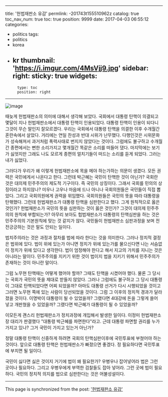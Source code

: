 
---
title: '헌법재판소 유감'
permlink: -201743t155510962z
catalog: true
toc_nav_num: true
toc: true
position: 9999
date: 2017-04-03 06:55:12
categories:
- politics
tags:
- politics
- korea
- kr
thumbnail: 'https://i.imgur.com/4MsVjj9.jpg'
sidebar:
    right:
        sticky: true
widgets:
    -
        type: toc
        position: right
---


![image](https://i.imgur.com/4MsVjj9.jpg)

때늦게 헌법재판소의 의미에 대해서 생각해 보았다.
국회에서 대통령 탄핵이 의결되고 몇달이 지나 헌법재판소에서 대통령 탄핵이 인용되었다. 대통령 탄핵이 인용이 되다니 그것이 무슨 말인지 잘모르겠다. 우리는 국회에서 대통령 탄핵을 의결한 이후 수개월간 혼란속에서 살았다. 거리에는 연일 찬성과 반대 시위가 난무했다. 다행인것은 시위문화가 성숙해져서 과거처럼 폭력사태로 번지지 않았다는 것이다. 그럼에도 불구하고 수개월간 종편에서는 뻔한 소리가지고 몇개월간 똑같은 소리를 떠들어 댔다. 마지막에는 보기가 싫엇지만 그래도 나도 모르게 종편의 얼치기들이 떠드는 소리를 듣게 되었다. 그러는 내가 싫었다. 

그러다가 우리가 왜 이렇게 헌법재판소에 목을 메야 하는가하는 의문이 생겼다. 모든 권력은 국민에게서 나온다고 한다. 그런데 박근혜는 국민이 탄핵한 것이 아닌가? 국회란 것은 대의제 민주주의의 제도적 기구이다. 즉 국민의 상징이다. 그래서 국회를 민의의 상징이라고 하지않나? 미우나 고우나 마음에 드나 아니나 국회의원들은 국민들이 직접 뽑았다. 그리고 국회의원에게 권력을 위임했다. 국회의원들은 국민의 뜻을 따라 대통령을 탄핶했다. 그런데 헌법재판소가 대통령 탄핵을 심판한다고 했다. 그게 원칙적으로 옳은 것인가? 헌법재판소가 국민의 뜻을 심판하는 것이 옳은 것인가? 그것이 대의제 민주주의의 원칙에 부합되는가? 아무리 보아도 헙법재판소가 대통령의 탄핵심판을 하는 것은 민주주의의 기본원칙에 맞는 것 같지가 않다. 국민들이 헌법재판소 심판과정을 보며 전전긍긍하는 것은 말도 안되는 일이다.

법치주의라는 것은 과정과 절차를 법에 따라 한다는 것을 의미한다. 그러나 정치적 결정은 법위에 있다. 법이 위에 있는가 아니면 정치가 위에 있는가를 물으신다면 나는 서슴없이 정치가 위에 있다고 생각한다. 법이 엄정해야 한다고 해서 지고의 가치를 지니는 것은 아니라는 말이다. 민주주의를 지키기 위한 것이 법이지 법을 지키기 위해서 민주주의가 존재하는 것이 아니란 말이다. 

그럼 노무현 탄핵때는 어떻게 했어야 할까? 그때도 탄핵을 시켰어야 했다. 물론 그 당시는 국회가 국민의 뜻을 제대로 받들지 않았다. 그러나 그럼에도 불구하고 그 당시 대통령이 그대로 탄핵되었다면 어찌 되었을까? 아마도 대통령 선거가 다시 시행되었을 것이고 그러면 노무현 쪽에 있는 사람이 당선되었을 것이다. 그럼 그 이후의 정치적 경과가 달라졌을 것이다. 이명박이 대통령이 될 수 있었을까? 그랬다면 4대강에 돈을 그렇게 쓸어 넣고 개판쳤을 수 있었을까? 그랬다면 박근혜가 대통령이 될 수 있었을까? 

이모든게 괜스리 헌법재판소가 정치과정에 개입해서 발생한 일이다. 이정미 헌법재판소장 대리가 판결했다 "대통령 박근혜를 파면한다"라고. 근데 대통령 파면할 권리를 누가 가지고 있나? 그거 국민이 가지고 있는거 아닌가? 

정말 대통령 탄핵이 신중하게 하려면 국회의 탄핵심판이후에 국민투표에 부쳤어야 하는 것이다. 앞으로 대통령 탄핵은 헌법재판소가 빠졌으면 좋겠다. 정 필요하다면 국민투표에 부치면 될 일이다. 

국민이 싫다면 싫은 것이지 거기에 법이 왜 필요한가? 우병우나 잡어넣어라 법은 그런 곳이나 필요하다. 그리고 우병우에게 부역한 검찰들도 잡아 넣어라. 그런 곳에 법이 필요하다. 국민의 정치적 의지를 법으로 심판한다는 것은 어불성설이다.

- - -

This page is synchronized from the post: ['헌법재판소 유감'](https://steemit.com/@oldstone/-201743t155510962z)
